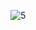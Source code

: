 ![5](https://user-images.githubusercontent.com/59290467/140952745-5208b17b-792f-445d-af72-57697e423674.png)
